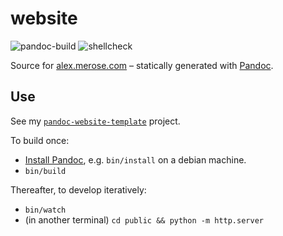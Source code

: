 # website

![pandoc-build](https://github.com/alxmrs/website/workflows/pandoc-build/badge.svg)
![shellcheck](https://github.com/alxmrs/website/workflows/shellcheck/badge.svg)

Source for [alex.merose.com](https://alex.merose.com) – statically generated with [Pandoc](https://pandoc.org).

## Use

See my [`pandoc-website-template`](https://github.com/alxmrs/pandoc-website-template) project.

To build once:

- [Install Pandoc](https://pandoc.org/installing.html), e.g. `bin/install` on a debian machine.
- `bin/build`

Thereafter, to develop iteratively: 

- `bin/watch`
- (in another terminal) `cd public && python -m http.server`
